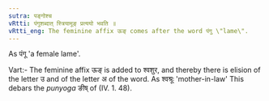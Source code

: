 ```yaml
---
sutra: पङ्गोश्च
vRtti: पंगुशब्दात् स्त्रियामूङ् प्रत्ययो भवति ॥
vRtti_eng: The feminine affix ऊङ् comes after the word पंगु \"lame\".
---
```

As पंगू 'a female lame'.

Vart:- The feminine affix ऊङ् is added to श्वशुर, and thereby there is elision of the letter उ and of the letter अ of the word. As श्वश्रूः 'mother-in-law' This debars the _punyoga_ ङीष् of (IV. 1. 48).

